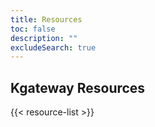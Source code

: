 ```yaml
---
title: Resources
toc: false
description: ""
excludeSearch: true
---
```


<section class="bg-primary-bg text-white pb-[4.375rem] lg:pb-28 px-4 lg:px-12 xl:px-25 bg-[url(/hero-background.svg)] bg-center bg-no-repeat pt-[9.875rem] lg:pt-50 bg-[length:61.85319rem_60.14119rem] lg:bg-auto">
  <div class="mx-auto max-w-[1440px] flex flex-row justify-center">
    <h1 class="text-[2.1875rem] lg:text-[4.0625rem] font-semibold leading-[2.40625rem] lg:leading-[4.46875rem]">
      Kgateway Resources
    </h1>
  </div>
</section>

{{< resource-list >}}